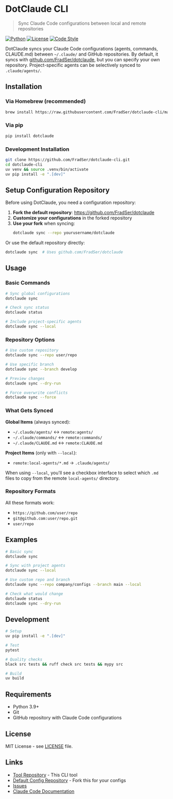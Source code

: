 # DotClaude CLI

> Sync Claude Code configurations between local and remote repositories

[![Python](https://img.shields.io/badge/python-3.9+-blue.svg)](https://www.python.org/downloads/)
[![License](https://img.shields.io/badge/license-MIT-green.svg)](LICENSE)
[![Code Style](https://img.shields.io/badge/code%20style-black-black.svg)](https://github.com/psf/black)

DotClaude syncs your Claude Code configurations (agents, commands, CLAUDE.md) between `~/.claude/` and GitHub repositories. By default, it syncs with [github.com/FradSer/dotclaude](https://github.com/FradSer/dotclaude), but you can specify your own repository. Project-specific agents can be selectively synced to `.claude/agents/`.

## Installation

### Via Homebrew (recommended)
```bash
brew install https://raw.githubusercontent.com/FradSer/dotclaude-cli/main/Formula/dotclaude.rb
```

### Via pip
```bash
pip install dotclaude
```

### Development Installation
```bash
git clone https://github.com/FradSer/dotclaude-cli.git
cd dotclaude-cli
uv venv && source .venv/bin/activate
uv pip install -e ".[dev]"
```

## Setup Configuration Repository

Before using DotClaude, you need a configuration repository:

1. **Fork the default repository**: https://github.com/FradSer/dotclaude
2. **Customize your configurations** in the forked repository
3. **Use your fork** when syncing:
   ```bash
   dotclaude sync --repo yourusername/dotclaude
   ```

Or use the default repository directly:
```bash
dotclaude sync  # Uses github.com/FradSer/dotclaude
```

## Usage

### Basic Commands

```bash
# Sync global configurations
dotclaude sync

# Check sync status
dotclaude status

# Include project-specific agents
dotclaude sync --local
```

### Repository Options

```bash
# Use custom repository
dotclaude sync --repo user/repo

# Use specific branch
dotclaude sync --branch develop

# Preview changes
dotclaude sync --dry-run

# Force overwrite conflicts
dotclaude sync --force
```

### What Gets Synced

**Global Items** (always synced):
- `~/.claude/agents/` ↔ `remote:agents/`
- `~/.claude/commands/` ↔ `remote:commands/`
- `~/.claude/CLAUDE.md` ↔ `remote:CLAUDE.md`

**Project Items** (only with `--local`):
- `remote:local-agents/*.md` → `.claude/agents/`

When using `--local`, you'll see a checkbox interface to select which `.md` files to copy from the remote `local-agents/` directory.

### Repository Formats

All these formats work:
- `https://github.com/user/repo`
- `git@github.com:user/repo.git`
- `user/repo`

## Examples

```bash
# Basic sync
dotclaude sync

# Sync with project agents
dotclaude sync --local

# Use custom repo and branch
dotclaude sync --repo company/configs --branch main --local

# Check what would change
dotclaude status
dotclaude sync --dry-run
```

## Development

```bash
# Setup
uv pip install -e ".[dev]"

# Test
pytest

# Quality checks
black src tests && ruff check src tests && mypy src

# Build
uv build
```

## Requirements

- Python 3.9+
- Git
- GitHub repository with Claude Code configurations

## License

MIT License - see [LICENSE](LICENSE) file.

## Links

- [Tool Repository](https://github.com/FradSer/dotclaude-cli) - This CLI tool
- [Default Config Repository](https://github.com/FradSer/dotclaude) - Fork this for your configs
- [Issues](https://github.com/FradSer/dotclaude-cli/issues)
- [Claude Code Documentation](https://docs.anthropic.com/claude/docs)